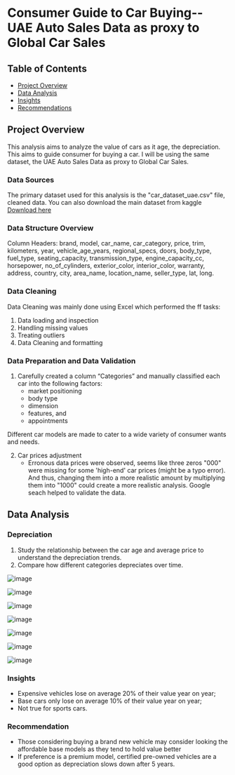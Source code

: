 # Consumer Guide to Car Buying-- UAE Auto Sales Data as proxy to Global Car Sales

## Table of Contents

  - [Project Overview](#project-overview)
  - [Data Analysis](#data-analysis)
  - [Insights](#insights)
  - [Recommendations](#recommendations)
    

## Project Overview
This analysis aims to analyze the value of cars as it age, the depreciation. This aims to guide consumer for buying a car. I will be using the same dataset, the UAE Auto Sales Data as proxy to Global Car Sales. 

### Data Sources
The primary dataset used for this analysis is the "car_dataset_uae.csv" file, cleaned data. 
You can also download the main dataset from kaggle [Download here](https://www.kaggle.com/datasets/azharsaleem/uae-auto-market-sales-data-for-advanced-analytics)


### Data Structure Overview
Column Headers: brand, model, car_name, car_category, price, trim, kilometers, year, vehicle_age_years, regional_specs, doors, body_type, fuel_type, seating_capacity, transmission_type, engine_capacity_cc, horsepower, no_of_cylinders, exterior_color, interior_color, warranty, address, country, city, area_name, location_name, seller_type, lat, long.


### Data Cleaning

Data Cleaning was mainly done using Excel which performed the ff tasks:
1. Data loading and inspection
2. Handling missing values
3. Treating outliers
4. Data Cleaning and formatting

### Data Preparation and Data Validation

1. Carefully created a column “Categories” and manually classified each car into the following factors:
    - market positioning
    - body type
    - dimension
    - features, and
    - appointments

  Different car models are made to cater to a wide variety of consumer wants and needs.


2. Car prices adjustment
   - Erronous data prices were observed, seems like three zeros "000" were missing for some 'high-end' car prices (might be a typo error). And thus, changing them into a more realistic amount by multiplying them into "1000" could create a more realistic analysis. Google seach helped to validate the data.

## Data Analysis

### Depreciation

1. Study the relationship between the car age and average price to understand the depreciation trends.
2. Compare how different categories depreciates over time.


![image](https://github.com/MariaGelvison/AutoMarketSales_UAE_Part2/assets/170020192/b3f77039-10a3-4b79-a463-b17a24ba9928)

![image](https://github.com/MariaGelvison/AutoMarketSales_UAE_Part2/assets/170020192/aec76e3d-7e72-4cd5-b40f-bc780c3be531)

![image](https://github.com/MariaGelvison/AutoMarketSales_UAE_Part2/assets/170020192/7d29709e-40dd-494d-b1fa-b3047dc0fa8d)

![image](https://github.com/MariaGelvison/AutoMarketSales_UAE_Part2/assets/170020192/b1d07eb0-651b-4c19-a459-7b77dd86e5ca)

![image](https://github.com/MariaGelvison/AutoMarketSales_UAE_Part2/assets/170020192/a6368c4f-d216-4ae9-8067-7b27a8a9df9c)

![image](https://github.com/MariaGelvison/AutoMarketSales_UAE_Part2/assets/170020192/4343d04a-5a38-423b-9454-7320a3f80c8b)

![image](https://github.com/MariaGelvison/AutoMarketSales_UAE_Part2/assets/170020192/8e7b8f47-a9d0-4ceb-94b0-e9328b3f9e58)


### Insights

  -  Expensive vehicles lose on average 20% of their value year on year;
  -  Base cars only lose on average 10% of their value year on year;
  -  Not true for sports cars.

### Recommendation

  - Those considering buying a brand new vehicle may consider looking the affordable base models as they tend to hold value better
  - If preference is a premium model, certified pre-owned vehicles are a good option as depreciation slows down after 5 years.

















